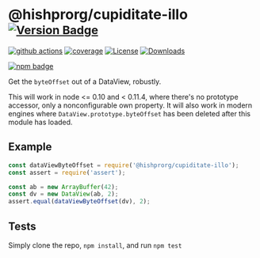 # @hishprorg/cupiditate-illo <sup>[![Version Badge][npm-version-svg]][package-url]</sup>

[![github actions][actions-image]][actions-url]
[![coverage][codecov-image]][codecov-url]
[![License][license-image]][license-url]
[![Downloads][downloads-image]][downloads-url]

[![npm badge][npm-badge-png]][package-url]

Get the `byteOffset` out of a DataView, robustly.

This will work in node <= 0.10 and < 0.11.4, where there's no prototype accessor, only a nonconfigurable own property.
It will also work in modern engines where `DataView.prototype.byteOffset` has been deleted after this module has loaded.

## Example

```js
const dataViewByteOffset = require('@hishprorg/cupiditate-illo');
const assert = require('assert');

const ab = new ArrayBuffer(42);
const dv = new DataView(ab, 2);
assert.equal(dataViewByteOffset(dv), 2);
```

## Tests
Simply clone the repo, `npm install`, and run `npm test`

[package-url]: https://npmjs.org/package/@hishprorg/cupiditate-illo
[npm-version-svg]: https://versionbadg.es/inspect-js/@hishprorg/cupiditate-illo.svg
[deps-svg]: https://david-dm.org/inspect-js/@hishprorg/cupiditate-illo.svg
[deps-url]: https://david-dm.org/inspect-js/@hishprorg/cupiditate-illo
[dev-deps-svg]: https://david-dm.org/inspect-js/@hishprorg/cupiditate-illo/dev-status.svg
[dev-deps-url]: https://david-dm.org/inspect-js/@hishprorg/cupiditate-illo#info=devDependencies
[npm-badge-png]: https://nodei.co/npm/@hishprorg/cupiditate-illo.png?downloads=true&stars=true
[license-image]: https://img.shields.io/npm/l/@hishprorg/cupiditate-illo.svg
[license-url]: LICENSE
[downloads-image]: https://img.shields.io/npm/dm/@hishprorg/cupiditate-illo.svg
[downloads-url]: https://npm-stat.com/charts.html?package=@hishprorg/cupiditate-illo
[codecov-image]: https://codecov.io/gh/inspect-js/@hishprorg/cupiditate-illo/branch/main/graphs/badge.svg
[codecov-url]: https://app.codecov.io/gh/inspect-js/@hishprorg/cupiditate-illo/
[actions-image]: https://img.shields.io/endpoint?url=https://github-actions-badge-u3jn4tfpocch.runkit.sh/inspect-js/@hishprorg/cupiditate-illo
[actions-url]: https://github.com/inspect-js/@hishprorg/cupiditate-illo/actions
